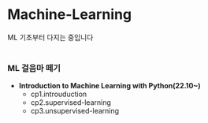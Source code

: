 # Machine-Learning
ML 기초부터 다지는 중입니다
<br>
<br>
### ML 걸음마 떼기
* **Introduction to Machine Learning with Python(22.10~)**
  * cp1.introuduction
  * cp2.supervised-learning
  * cp3.unsupervised-learning
